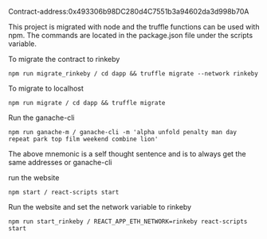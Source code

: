 Contract-address:0x493306b98DC280d4C7551b3a94602da3d998b70A

This project is migrated with node and the truffle functions can be used with npm.
The commands are located in the package.json file under the scripts variable.

To migrate the contract to rinkeby

``
npm run migrate_rinkeby / cd dapp && truffle migrate --network rinkeby
``

To migrate to localhost

``
npm run migrate / cd dapp && truffle migrate
``

Run the ganache-cli

``
npm run ganache-m / ganache-cli -m 'alpha unfold penalty man day repeat park top film weekend combine lion'
``

The above mnemonic is a self thought sentence and is to always get the same addresses or ganache-cli


run the website

``
npm start / react-scripts start
``

Run the website and set the network variable to rinkeby

``
npm run start_rinkeby / REACT_APP_ETH_NETWORK=rinkeby react-scripts start
``
